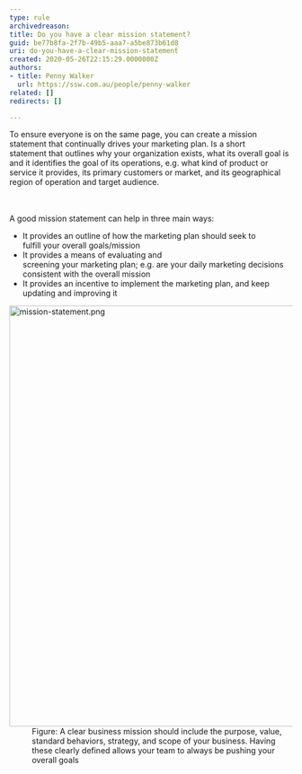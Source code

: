 ```yaml
---
type: rule
archivedreason: 
title: Do you have a clear mission statement?
guid: be77b8fa-2f7b-49b5-aaa7-a5be873b61d8
uri: do-you-have-a-clear-mission-statement
created: 2020-05-26T22:15:29.0000000Z
authors:
- title: Penny Walker
  url: https://ssw.com.au/people/penny-walker
related: []
redirects: []

---
```



To ensure everyone is on the same page, you can create a&#160;mission statement&#160;that continually drives your marketing plan. Is a short statement&#160;that outlines why your&#160;organization exists, what&#160;its&#160;overall goal is and it identifies&#160;the goal of its operations, e.g.&#160;what kind of product or service it provides, its primary customers or market, and its geographical region of operation&#160;and target audience.&#160;<br>
<br><excerpt class='endintro'></excerpt><br>
<p>A good&#160;mission statement can help in three main ways&#58;&#160;<br></p><ul><li>It provides an outline of how the marketing plan should seek to fulfill&#160;your&#160;overall goals/mission&#160;</li><li>It provides a means of evaluating and screening&#160;your&#160;marketing&#160;plan;&#160;e.g.&#160;are&#160;your daily&#160;marketing decisions consistent with the&#160;overall&#160;mission&#160;</li><li>It provides an incentive to implement the marketing plan, and keep updating and improving it<br></li></ul><dl class="image"><dt><img src="/PublishingImages/mission-statement.png" alt="mission-statement.png" style="width&#58;750px;" /></dt><dd>Figure&#58; A clear business mission should include the purpose, value, standard behaviors, strategy, and scope of your business. Having these clearly defined allows your team to always be pushing your overall goals​<br></dd></dl>


